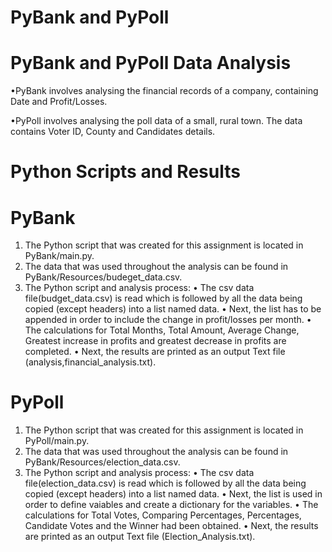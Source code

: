 # PyBank and PyPoll

# PyBank and PyPoll Data Analysis

•PyBank involves analysing the financial records of a company, containing Date and Profit/Losses.

•PyPoll involves analysing the poll data of a small, rural town. The data contains Voter ID, County and Candidates details.

# Python Scripts and Results

# PyBank

1. The Python script that was created for this assignment is located in PyBank/main.py.
2. The data that was used throughout the analysis can be found in PyBank/Resources/budeget_data.csv.
3. The Python script and analysis process:
            • The csv data file(budget_data.csv) is read which is followed by all the data being copied (except headers) into a list named data. 
            • Next, the list has to be appended in order to include the change in profit/losses per month. 
            • The calculations for Total Months, Total Amount, Average Change, Greatest increase in profits and greatest decrease in profits are completed.
            • Next, the results are printed as an output Text file (analysis,financial_analysis.txt).
            
# PyPoll

1. The Python script that was created for this assignment is located in PyPoll/main.py.
2. The data that was used throughout the analysis can be found in PyBank/Resources/election_data.csv.
3. The Python script and analysis process:
            • The csv data file(election_data.csv) is read which is followed by all the data being copied (except headers) into a list named data. 
            • Next, the list is used in order to define vaiables and create a dictionary for the variables. 
            • The calculations for Total Votes, Comparing Percentages, Percentages, Candidate Votes and the Winner had been obtained.
            • Next, the results are printed as an output Text file (Election_Analysis.txt).
            
